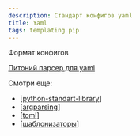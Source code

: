 ```yaml
---
description: Стандарт конфигов yaml
title: Yaml
tags: templating pip
---
```

Формат конфигов

[Питоний парсер для yaml](https://pyyaml.org/wiki/PyYAMLDocumentation)

Смотри еще:

- [[python-standart-library]]
- [[argparsing]]
- [[toml]]
- [[шаблонизаторы]]

[//begin]: # "Autogenerated link references for markdown compatibility"
[python-standart-library]: ..%2Flists%2Fpython-standart-library "Стандартная библиотека python и полезные ресурсы"
[argparsing]: argparsing "Arguments parsing in python"
[toml]: toml "Toml"
[шаблонизаторы]: ..%2Flists%2F%D1%88%D0%B0%D0%B1%D0%BB%D0%BE%D0%BD%D0%B8%D0%B7%D0%B0%D1%82%D0%BE%D1%80%D1%8B "Шаблонизаторы"
[//end]: # "Autogenerated link references"